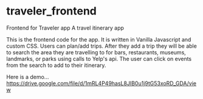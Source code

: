 # traveler_frontend
Frontend for Traveler app
A travel itinerary app

This is the frontend code for the app. It is written in Vanilla Javascript and custom CSS. Users can plan/add trips. After they add a trip they
will be able to search the area they are travelling to for bars, restaurants, museums, landmarks, or parks using calls to Yelp's api.
The user can click on events from the search to add to their itinerary.



Here is a demo... https://drive.google.com/file/d/1mRL4P49hasL8JIB0u1j9tG53xoRD_GDA/view
